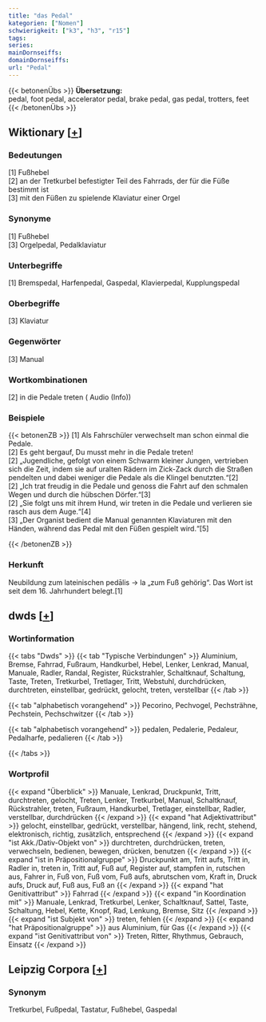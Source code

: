 ```yaml
---
title: "das Pedal"
kategorien: ["Nomen"]
schwierigkeit: ["k3", "h3", "r15"]
tags:
series:
mainDornseiffs:
domainDornseiffs:
url: "Pedal"
---
```


{{< betonenÜbs >}}
**Übersetzung:**  
pedal, foot pedal, accelerator pedal, brake pedal, gas pedal, trotters, feet  
{{< /betonenÜbs >}}

## Wiktionary [[+](https://de.wiktionary.org/wiki/Pedal)]

### Bedeutungen
[1] Fußhebel  
[2] an der Tretkurbel befestigter Teil des Fahrrads, der für die Füße bestimmt ist  
[3] mit den Füßen zu spielende Klaviatur einer Orgel  

### Synonyme
[1] Fußhebel  
[3] Orgelpedal, Pedalklaviatur  

### Unterbegriffe
[1] Bremspedal, Harfenpedal, Gaspedal, Klavierpedal, Kupplungspedal  

### Oberbegriffe
[3] Klaviatur  

### Gegenwörter
[3] Manual  

### Wortkombinationen
[2] in die Pedale treten ( Audio (Info))  

### Beispiele
{{< betonenZB >}}
[1] Als Fahrschüler verwechselt man schon einmal die Pedale.  
[2] Es geht bergauf, Du musst mehr in die Pedale treten!  
[2] „Jugendliche, gefolgt von einem Schwarm kleiner Jungen, vertrieben sich die Zeit, indem sie auf uralten Rädern im Zick-Zack durch die Straßen pendelten und dabei weniger die Pedale als die Klingel benutzten.“[2]  
[2] „Ich trat freudig in die Pedale und genoss die Fahrt auf den schmalen Wegen und durch die hübschen Dörfer.“[3]  
[2] „Sie folgt uns mit ihrem Hund, wir treten in die Pedale und verlieren sie rasch aus dem Auge.“[4]  
[3] „Der Organist bedient die Manual genannten Klaviaturen mit den Händen, während das Pedal mit den Füßen gespielt wird.“[5]  

{{< /betonenZB >}}
### Herkunft
Neubildung zum lateinischen pedālis → la „zum Fuß gehörig“. Das Wort ist seit dem 16. Jahrhundert belegt.[1]  



## dwds [[+](https://www.dwds.de/wb/Pedal)]

### Wortinformation
{{< tabs "Dwds" >}}
{{< tab "Typische Verbindungen" >}}
Aluminium, Bremse, Fahrrad, Fußraum, Handkurbel, Hebel, Lenker, Lenkrad, Manual, Manuale, Radler, Randal, Register, Rückstrahler, Schaltknauf, Schaltung, Taste, Treten, Tretkurbel, Tretlager, Tritt, Webstuhl, durchdrücken, durchtreten, einstellbar, gedrückt, gelocht, treten, verstellbar
{{< /tab >}}

{{< tab "alphabetisch vorangehend" >}}
Pecorino, Pechvogel, Pechsträhne, Pechstein, Pechschwitzer
{{< /tab >}}

{{< tab "alphabetisch vorangehend" >}}
pedalen, Pedalerie, Pedaleur, Pedalharfe, pedalieren
{{< /tab >}}

{{< /tabs >}}

### Wortprofil
{{< expand "Überblick" >}} Manuale, Lenkrad, Druckpunkt, Tritt, durchtreten, gelocht, Treten, Lenker, Tretkurbel, Manual, Schaltknauf, Rückstrahler, treten, Fußraum, Handkurbel, Tretlager, einstellbar, Radler, verstellbar, durchdrücken {{< /expand >}}
{{< expand "hat Adjektivattribut" >}} gelocht, einstellbar, gedrückt, verstellbar, hängend, link, recht, stehend, elektronisch, richtig, zusätzlich, entsprechend {{< /expand >}}
{{< expand "ist Akk./Dativ-Objekt von" >}} durchtreten, durchdrücken, treten, verwechseln, bedienen, bewegen, drücken, benutzen {{< /expand >}}
{{< expand "ist in Präpositionalgruppe" >}} Druckpunkt am, Tritt aufs, Tritt in, Radler in, treten in, Tritt auf, Fuß auf, Register auf, stampfen in, rutschen aus, Fahrer in, Fuß von, Fuß vom, Fuß aufs, abrutschen vom, Kraft in, Druck aufs, Druck auf, Fuß aus, Fuß an {{< /expand >}}
{{< expand "hat Genitivattribut" >}} Fahrrad {{< /expand >}}
{{< expand "in Koordination mit" >}} Manuale, Lenkrad, Tretkurbel, Lenker, Schaltknauf, Sattel, Taste, Schaltung, Hebel, Kette, Knopf, Rad, Lenkung, Bremse, Sitz {{< /expand >}}
{{< expand "ist Subjekt von" >}} treten, fehlen {{< /expand >}}
{{< expand "hat Präpositionalgruppe" >}} aus Aluminium, für Gas {{< /expand >}}
{{< expand "ist Genitivattribut von" >}} Treten, Ritter, Rhythmus, Gebrauch, Einsatz {{< /expand >}}

## Leipzig Corpora [[+](https://corpora.uni-leipzig.de/en/res?word=Pedal&corpusId=deu_newscrawl-public_2018)]


### Synonym
Tretkurbel, Fußpedal, Tastatur, Fußhebel, Gaspedal


